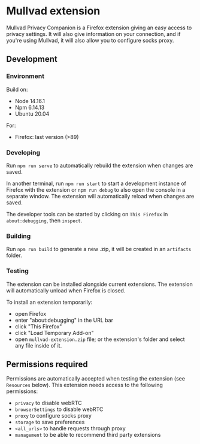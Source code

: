 # Mullvad extension

Mullvad Privacy Companion is a Firefox extension giving an easy access to privacy settings. It will
also give information on your connection, and if you're using Mullvad, it will also allow you to
configure socks proxy.

## Development

### **Environment**

Build on:

- Node 14.16.1
- Npm 6.14.13
- Ubuntu 20.04

For:

- Firefox: last version (>89)

### **Developing**

Run `npm run serve` to automatically rebuild the extension when changes are saved.

In another terminal, run `npm run start` to start a development instance of Firefox with the
extension or `npm run debug` to also open the console in a separate window. The extension will
automatically reload when changes are saved.

The developer tools can be started by clicking on `This Firefox` in `about:debugging`, then
`inspect`.

### **Building**

Run `npm run build` to generate a new .zip, it will be created in an `artifacts` folder.

### **Testing**

The extension can be installed alongside current extensions. The extension will automatically unload
when Firefox is closed.

To install an extension temporarily:

- open Firefox
- enter "about:debugging" in the URL bar
- click "This Firefox"
- click "Load Temporary Add-on"
- open `mullvad-extension.zip` file; or the extension's folder and select any file inside of it.

## Permissions required

Permissions are automatically accepted when testing the extension (see `Resources` below). This
extension needs access to the following permissions:

- `privacy` to disable webRTC
- `browserSettings` to disable webRTC
- `proxy` to configure socks proxy
- `storage` to save preferences
- `<all_urls>` to handle requests through proxy
- `management` to be able to recommend third party extensions

